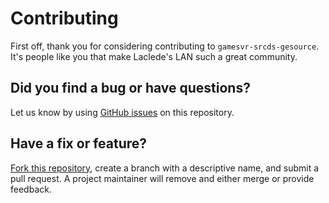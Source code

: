 # Contributing

First off, thank you for considering contributing to `gamesvr-srcds-gesource`. It's people like you that make Laclede's LAN such a great community.

## Did you find a bug or have questions?

Let us know by using [GitHub issues](https://github.com/LacledesLAN/gamesvr-srcds-gesource/issues) on this repository.

## Have a fix or feature?

[Fork this repository](https://help.github.com/articles/fork-a-repo), create a branch with a descriptive name, and submit a pull request. A project maintainer will remove and either merge or provide feedback.
